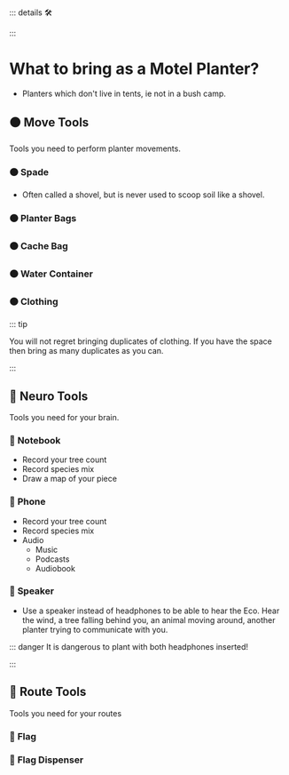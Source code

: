 ::: details 🛠



:::

# What to bring as a Motel Planter?

- Planters which don't live in tents, ie not in a bush camp.

## 🟠 <move><move>Move Tools</move>

Tools you need to perform planter movements.

### 🟠 <move><move>Spade</move>

- Often called a shovel, but is never used to scoop soil like a shovel.

### 🟠 <move><move>Planter Bags</move>



### 🟠 <move>Cache Bag</move>

### 🟠 <move>Water Container</move>

### 🟠 <move>Clothing</move>

::: tip 

You will not regret bringing duplicates of clothing. If you have the space then bring as many duplicates as you can.

::: 

## 💜 <neuro>Neuro Tools</neuro>

Tools you need for your brain.

### 💜 <neuro>Notebook</neuro>

- Record your tree count
- Record species mix
- Draw a map of your piece

### 💜 <neuro>Phone</neuro>

- Record your tree count
- Record species mix
- Audio
    - Music
    - Podcasts
    - Audiobook

### 💜 <neuro>Speaker</neuro>

- Use a speaker instead of headphones to be able to hear the Eco. Hear the wind, a tree falling behind you, an animal moving around, another planter trying to communicate with you.

::: danger It is dangerous to plant with both headphones inserted!

:::


## 🔺 <route>Route Tools</route>

Tools you need for your routes

### 🔺 <route>Flag</route>

### 🔺 <route>Flag Dispenser</route>


